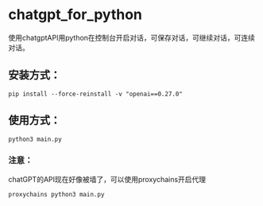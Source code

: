 # chatgpt_for_python
使用chatgptAPI用python在控制台开启对话，可保存对话，可继续对话，可连续对话。
## 安装方式：
```shell
pip install --force-reinstall -v "openai==0.27.0"
```
## 使用方式：
```shell
python3 main.py
```

### 注意：
chatGPT的API现在好像被墙了，可以使用proxychains开启代理
```shell
proxychains python3 main.py
```

